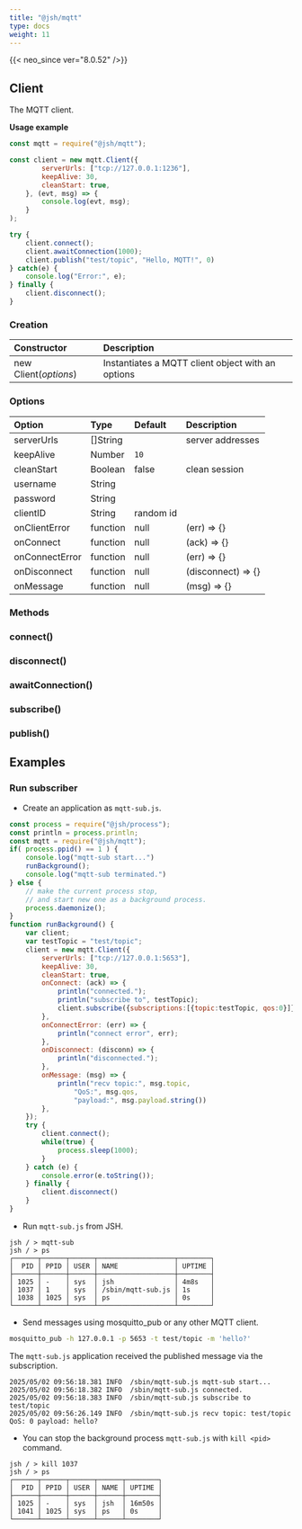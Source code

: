 ```yaml
---
title: "@jsh/mqtt"
type: docs
weight: 11
---
```


{{< neo_since ver="8.0.52" />}}


## Client

The MQTT client.

**Usage example**

```js {linenos=table,linenostart=1}
const mqtt = require("@jsh/mqtt");

const client = new mqtt.Client({
        serverUrls: ["tcp://127.0.0.1:1236"],
        keepAlive: 30,
        cleanStart: true,
    }, (evt, msg) => {
        console.log(evt, msg);
    }
);

try {    
    client.connect();
    client.awaitConnection(1000);
    client.publish("test/topic", "Hello, MQTT!", 0)
} catch(e) {
    console.log("Error:", e);
} finally {
    client.disconnect();
}
```

### Creation

| Constructor             | Description                          |
|:------------------------|:----------------------------------------------|
| new Client(*options*)   | Instantiates a MQTT client object with an options |

### Options

| Option              | Type         | Default        | Description         |
|:--------------------|:-------------|:---------------|:--------------------|
| serverUrls          | []String     |                | server addresses    |
| keepAlive           | Number       | `10`           |                     |
| cleanStart          | Boolean      | false          | clean session       |
| username            | String       |                |                     |
| password            | String       |                |                     |
| clientID            | String       | random id      |                     |
| onClientError       | function     | null           | (err) => {}         |
| onConnect           | function     | null           | (ack) => {}         |
| onConnectError      | function     | null           | (err) => {}         |
| onDisconnect        | function     | null           | (disconnect) => {}  |
| onMessage           | function     | null           | (msg) => {}         |

### Methods

### connect()

### disconnect()

### awaitConnection()

### subscribe()

### publish()

## Examples

### Run subscriber

- Create an application as `mqtt-sub.js`.

```js {linenos=table,linenostart=1,hl_lines=[20,23,31,38,45]}
const process = require("@jsh/process");
const println = process.println;
const mqtt = require("@jsh/mqtt");
if( process.ppid() == 1 ) {
    console.log("mqtt-sub start...")
    runBackground();
    console.log("mqtt-sub terminated.")
} else {
    // make the current process stop,
    // and start new one as a background process.
    process.daemonize();
}
function runBackground() {
    var client;
    var testTopic = "test/topic";
    client = new mqtt.Client({
        serverUrls: ["tcp://127.0.0.1:5653"],
        keepAlive: 30,
        cleanStart: true,
        onConnect: (ack) => {
            println("connected.");
            println("subscribe to", testTopic);
            client.subscribe({subscriptions:[{topic:testTopic, qos:0}]});
        },
        onConnectError: (err) => {
            println("connect error", err);
        },
        onDisconnect: (disconn) => {
            println("disconnected.");
        },
        onMessage: (msg) => {
            println("recv topic:", msg.topic,
                "QoS:", msg.qos,
                "payload:", msg.payload.string())
        },
    });
    try {
        client.connect();
        while(true) {
            process.sleep(1000);
        }
    } catch (e) {
        console.error(e.toString());
    } finally {
        client.disconnect()
    }
}
```

- Run `mqtt-sub.js` from JSH.

```
jsh / > mqtt-sub
jsh / > ps
┌──────┬──────┬──────┬───────────────────┬────────┐ 
│  PID │ PPID │ USER │ NAME              │ UPTIME │ 
├──────┼──────┼──────┼───────────────────┼────────┤ 
│ 1025 │ -    │ sys  │ jsh               │ 4m8s   │ 
│ 1037 │ 1    │ sys  │ /sbin/mqtt-sub.js │ 1s     │ 
│ 1038 │ 1025 │ sys  │ ps                │ 0s     │ 
└──────┴──────┴──────┴───────────────────┴────────┘ 
```

- Send messages using mosquitto_pub or any other MQTT client.

```sh
mosquitto_pub -h 127.0.0.1 -p 5653 -t test/topic -m 'hello?'
```

The `mqtt-sub.js` application received the published message via the subscription.

```
2025/05/02 09:56:18.381 INFO  /sbin/mqtt-sub.js mqtt-sub start...
2025/05/02 09:56:18.382 INFO  /sbin/mqtt-sub.js connected.
2025/05/02 09:56:18.383 INFO  /sbin/mqtt-sub.js subscribe to test/topic
2025/05/02 09:56:26.149 INFO  /sbin/mqtt-sub.js recv topic: test/topic QoS: 0 payload: hello?
```

- You can 
stop the background process `mqtt-sub.js` with `kill <pid>` command.

```
jsh / > kill 1037
jsh / > ps
┌──────┬──────┬──────┬──────┬────────┐ 
│  PID │ PPID │ USER │ NAME │ UPTIME │ 
├──────┼──────┼──────┼──────┼────────┤ 
│ 1025 │ -    │ sys  │ jsh  │ 16m50s │ 
│ 1041 │ 1025 │ sys  │ ps   │ 0s     │ 
└──────┴──────┴──────┴──────┴────────┘ 
```